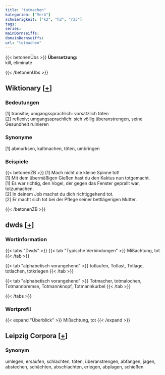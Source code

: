 ```yaml
---
title: "totmachen"
kategorien: ["Verb"]
schwierigkeit: ["k2", "h2", "r23"]
tags:
series:
mainDornseiffs:
domainDornseiffs:
url: "totmachen"
---
```


{{< betonenÜbs >}}
**Übersetzung:**  
kill, eliminate  
  
{{< /betonenÜbs >}}

## Wiktionary [[+](https://de.wiktionary.org/wiki/totmachen)]

### Bedeutungen
[1] transitiv; umgangssprachlich: vorsätzlich töten  
[2] reflexiv; umgangssprachlich: sich völlig überanstrengen, seine Gesundheit ruinieren  

### Synonyme
[1] abmurksen, kaltmachen, töten, umbringen  

### Beispiele
{{< betonenZB >}}
[1] Mach nicht die kleine Spinne tot!  
[1] Mit dem übermäßigen Gießen hast du den Kaktus nun totgemacht.  
[1] Es war richtig, den Vogel, der gegen das Fenster geprallt war, totzumachen.  
[2] In deinem Job machst du dich richtiggehend tot.  
[2] Er macht sich tot bei der Pflege seiner bettlägerigen Mutter.  

{{< /betonenZB >}}


## dwds [[+](https://www.dwds.de/wb/totmachen)]

### Wortinformation
{{< tabs "Dwds" >}}
{{< tab "Typische Verbindungen" >}}
Mißachtung, tot
{{< /tab >}}

{{< tab "alphabetisch vorangehend" >}}
totlaufen, Totlast, Totlage, totlachen, totkriegen
{{< /tab >}}

{{< tab "alphabetisch vorangehend" >}}
Totmacher, totmalochen, Totmannbremse, Totmannknopf, Totmannkurbel
{{< /tab >}}

{{< /tabs >}}

### Wortprofil
{{< expand "Überblick" >}} Mißachtung, tot {{< /expand >}}

## Leipzig Corpora [[+](https://corpora.uni-leipzig.de/en/res?word=totmachen&corpusId=deu_newscrawl-public_2018)]


### Synonym
umlegen, ersäufen, schlachten, töten, überanstrengen, abfangen, jagen, abstechen, schächten, abschlachten, erlegen, abplagen, schießen


